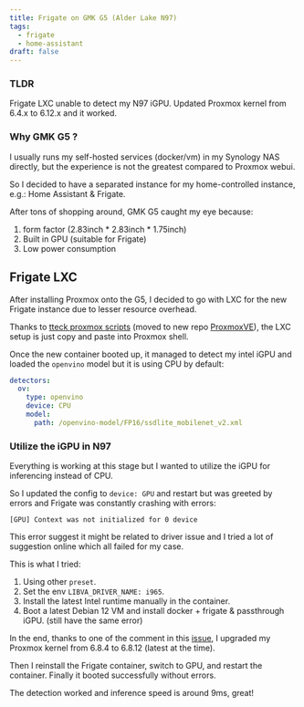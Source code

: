 ```yaml
---
title: Frigate on GMK G5 (Alder Lake N97)
tags:
  - frigate
  - home-assistant
draft: false
---
```

### TLDR

Frigate LXC unable to detect my N97 iGPU. Updated Proxmox kernel from 6.4.x to 6.12.x and it worked.

### Why GMK G5 ?

I usually runs my self-hosted services (docker/vm) in my Synology NAS directly, but the experience is not the greatest compared to Proxmox webui.

So I decided to have a separated instance for my home-controlled instance, e.g.: Home Assistant & Frigate.

After tons of shopping around, GMK G5 caught my eye because:
1. form factor (2.83inch * 2.83inch * 1.75inch)
2. Built in GPU (suitable for Frigate)
3. Low power consumption

## Frigate LXC

After installing Proxmox onto the G5, I decided to go with LXC for the new Frigate instance due to lesser resource overhead.

Thanks to [tteck proxmox scripts](https://github.com/tteck/Proxmox) (moved to new repo [ProxmoxVE](https://github.com/community-scripts/ProxmoxVE)), the LXC setup is just copy and paste into Proxmox shell.

Once the new container booted up, it managed to detect my intel iGPU and loaded the `openvino` model but it is using CPU by default:
```yaml
detectors:
  ov:
    type: openvino
    device: CPU
    model:
      path: /openvino-model/FP16/ssdlite_mobilenet_v2.xml
```


### Utilize the iGPU in N97

Everything is working at this stage but I wanted to utilize the iGPU for inferencing instead of CPU.

So I updated the config to `device: GPU` and restart but was greeted by errors and Frigate was constantly crashing with errors:
```
[GPU] Context was not initialized for 0 device
```

This error suggest it might be related to driver issue and I  tried a lot of suggestion online which all failed for my case.

This is what I tried:
1. Using other `preset`.
2. Set the env `LIBVA_DRIVER_NAME: i965`.
3. Install the latest Intel runtime manually in the container.
4. Boot a latest Debian 12 VM and install docker + frigate & passthrough iGPU. (still have the same error)

In the end, thanks to one of the comment in this [issue](https://github.com/blakeblackshear/frigate/issues/12266#issuecomment-2400003395), I upgraded my Proxmox kernel from 6.8.4 to 6.8.12 (latest at the time).

Then I reinstall the Frigate container, switch to GPU, and restart the container. Finally it booted successfully without errors.

The detection worked and inference speed is around 9ms, great!
